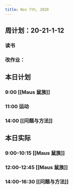 ```yaml
---
title: Nov 7th, 2020
---
```


## 周计划：20-21-1-12
### 读书
####
### 改作业：
## 本日计划
### 9:00 [[Maus 鼠族]]
### 11:00 运动
### 14:00 [[问题与方法]]
## 本日实际
### 9:00-10:15 [[Maus 鼠族]]
### 12:00-12:45 [[Maus 鼠族]]
### 14:00-16:30 [[问题与方法]]
### 
